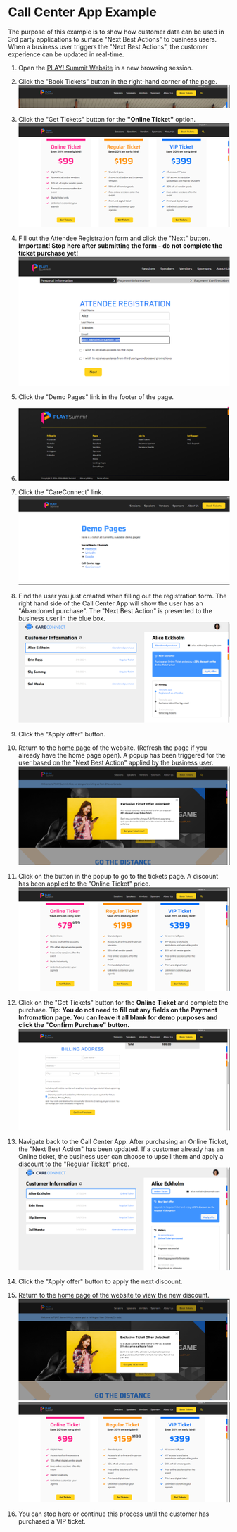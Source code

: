 # Call Center App Example

The purpose of this example is to show how customer data can be used in 3rd party applications to surface "Next Best Actions" to business users. When a business user triggers the "Next Best Actions", the customer experience can be updated in real-time.

1. Open the [PLAY! Summit Website](https://{{demoName}}-{{demoUid}}-website.vercel.app) in a new browsing session.

1. Click the "Book Tickets" button in the right-hand corner of the
page.
![Book tickets button](./media/cca-1.png)

1. Click the "Get Tickets" button for the **"Online Ticket"** option.
![A picture containing text](./media/cca-2.png)

1. Fill out the Attendee Registration form and click the "Next" button. **Important! Stop here after submitting the form - do not complete the ticket purchase yet!**
![Graphical user interface, text, application, email](./media/cca-3.png)

1. Click the "Demo Pages" link in the footer of the page.
1. ![The footer of the webpage](./media/cca-4.png)

1. Click the "CareConnect" link.
![Link to Call Center app](./media/cca-5.png)

1. Find the user you just created when filling out the registration form. The right hand side of the Call Center App will show the user has an "Abandoned purchase". The "Next Best Action" is presented to the business user in the blue box.
![Apply discount](./media/cca-6.png)

1. Click the "Apply offer" button.

1. Return to the [home page](https://{{demoName}}-{{demoUid}}-website.vercel.app) of the website. (Refresh the page if you already have the home page open). A popup has been triggered for the user based on the "Next Best Action" applied by the business user.
![Popup triggered on website](./media/cca-7.png)

1. Click on the button in the popup to go to the tickets page. A discount has been applied to the "Online Ticket" price.
![Online ticket discount](./media/cca-8.png)

1. Click on the "Get Tickets" button for the **Online Ticket** and complete the purchase. **Tip: You do not need to fill out any fields on the Payment Infromation page. You can leave it all blank for demo purposes and click the "Confirm Purchase" button.**
![Complete online ticket purchase](./media/cca-9.png)

1. Navigate back to the Call Center App. After purchasing an Online Ticket, the "Next Best Action" has been updated. If a customer already has an Online ticket, the business user can choose to upsell them and apply a discount to the "Regular Ticket" price.
![Apply new offer](./media/cca-10.png)

1. Click the "Apply offer" button to apply the next discount.

1. Return to the [home page](https://{{demoName}}-{{demoUid}}-website.vercel.app) of the website to view the new discount.
![Popup triggered on website](./media/cca-11.png)
![Regular ticket discount](./media/cca-12.png)

1. You can stop here or continue this process until the customer has purchased a VIP ticket.
